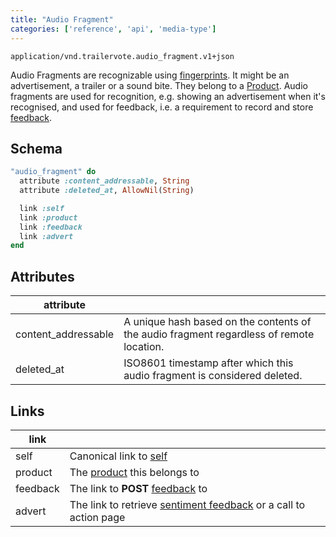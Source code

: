 ```yaml
---
title: "Audio Fragment"
categories: ['reference', 'api', 'media-type']
---
```


```
application/vnd.trailervote.audio_fragment.v1+json
```

Audio Fragments are recognizable using [fingerprints](media-type-fingerprint). It might be an advertisement, a trailer or a sound bite. They belong to a [Product](media-type-product). Audio fragments are used for recognition, e.g. showing an advertisement when it's recognised, and used for feedback, i.e. a requirement to record and store [feedback](media-type-feedback).


## Schema
```Ruby
"audio_fragment" do
  attribute :content_addressable, String
  attribute :deleted_at, AllowNil(String)

  link :self
  link :product
  link :feedback
  link :advert
end
```

## Attributes

| attribute |   |
|-----------|---|
| content_addressable | A unique hash based on the contents of the audio fragment regardless of remote location. |
| deleted_at | ISO8601 timestamp after which this audio fragment is considered deleted. |

## Links

| link | |
|------|---|
| self | Canonical link to [self](media-type-audio-fragment) |
| product | The [product](media-type-product) this belongs to |
| feedback | The link to **POST** [feedback](media-type-feedback#create) to |
| advert | The link to retrieve [sentiment feedback](media-type-sentiment-feedback) or a call to action page |
